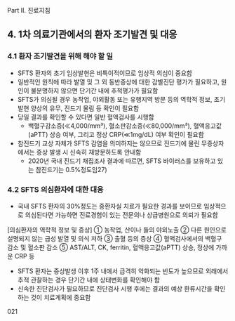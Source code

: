 Part II. 진료지침

## 4. 1차 의료기관에서의 환자 조기발견 및 대응

### 4.1 환자 조기발견을 위해 해야 할 일
- SFTS 환자의 초기 임상발현은 비특이적이므로 임상적 의심이 중요함
- 일반적인 원칙에 따라 발열 및 그 외 동반증상에 대한 감별진단 평가가 필요하고, 원인이 불분명하지 않으면 단기간 내에 추적평가가 필요함
- SFTS가 의심될 경우 농작업, 야외활동 또는 유행지역 방문 등의 역학적 정보, 초기 발현 양상의 유무, 진드기 물림 등 확인이 필요함
- 당일 결과를 확인할 수 있다면 일반 혈액검사를 시행함
    - 백혈구감소증(≪4,000/mm³), 혈소판감소증(≪80,000/mm³), 혈액응고값(aPTT) 상승 여부, 그리고 정상 CRP(≪1mg/dL) 여부 확인이 필요함
- 참진드기 교상 자체가 SFTS 감염을 의미하지는 않으므로 진드기에 물린 무증상자에서는 증상 발생 시 신속히 재방문하도록 안내함
    * 2020년 국내 진드기 채집조사 결과에 따르면, SFTS 바이러스를 보유하고 있는 참진드기는 0.5%정도임27)

### 4.2 SFTS 의심환자에 대한 대응
- 국내 SFTS 환자의 30%정도는 중환자실 치료가 필요한 경과를 보이므로 임상적으로 의심된다면 가능하면 진료경험이 있는 전문의나 상급병원으로 의뢰가 필요함

[의심환자의 역학적 정보 및 증상]
① 농작업, 산이나 들의 야외노출
② 다른 원인으로 설명되지 않는 급성 발열 및 의식 저하
③ 출혈 등의 증상
④ 혈액검사에서의 백혈구 감소 및 혈소판 감소
⑤ AST/ALT, CK, ferritin, 혈액응고값(aPTT) 상승, 정상에 가까운 CRP 등

- SFTS 환자는 증상발생 이후 1주 내에서 급격히 악화되는 빈도가 높으므로 외래에서 추적 관찰하는 경우 단기간 내에 상태변화를 확인해야 함
- 신속한 진단검사가 필요하므로 진단검사 시행 후에는 결과의 예상 환류시간을 확인하는 것이 치료계획에 중요함

<PAGE>021